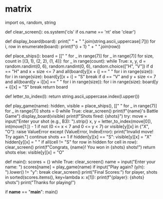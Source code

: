 # matrix
import os, random, string

def clear_screen():
    os.system('cls' if os.name == 'nt' else 'clear')

def display_board(board):
    print("  " + " ".join(string.ascii_uppercase[:7]))
    for i, row in enumerate(board):
        print(f"{i + 1} " + " ".join(row))

def place_ships():
    board = [[" " for _ in range(7)] for _ in range(7)]
    for size, count in [(3, 1), (2, 2), (1, 4)]:
        for _ in range(count):
            while True:
                x, y, d = random.randint(0, 6), random.randint(0, 6), random.choice(["H", "V"])
                if d == "H" and x + size <= 7 and all(board[y][x + i] == " " for i in range(size)):
                    for i in range(size): board[y][x + i] = "S"
                    break
                if d == "V" and y + size <= 7 and all(board[y + i][x] == " " for i in range(size)):
                    for i in range(size): board[y + i][x] = "S"
                    break
    return board

def letter_to_index(l): return string.ascii_uppercase.index(l.upper())

def play_game(name):
    hidden, visible = place_ships(), [[" " for _ in range(7)] for _ in range(7)]
    shots = 0
    while True:
        clear_screen()
        print(f"{name}'s Battle Game")
        display_board(visible)
        print(f"Shots fired: {shots}")
        try:
            move = input("Enter your shot (e.g., B3): ").strip()
            x, y = letter_to_index(move[0]), int(move[1:]) - 1
            if not (0 <= x < 7 and 0 <= y < 7) or visible[y][x] in {"X", "O"}: raise ValueError
        except (ValueError, IndexError):
            print("Invalid move! Try again.")
            continue
        shots += 1
        if hidden[y][x] == "S":
            visible[y][x] = "X"
            hidden[y][x] = " "
            if all(cell != "S" for row in hidden for cell in row):
                clear_screen()
                print(f"Congrats, {name}! You won in {shots} shots!")
                return shots
        else:
            visible[y][x] = "O"

def main():
    scores = {}
    while True:
        clear_screen()
        name = input("Enter your name: ")
        scores[name] = play_game(name)
        if input("Play again? (y/n): ").lower() != "y":
            break
    clear_screen()
    print("Final Scores:")
    for player, shots in sorted(scores.items(), key=lambda x: x[1]):
        print(f"{player}: {shots} shots")
    print("Thanks for playing!")

if __name__ == "__main__":
    main()
